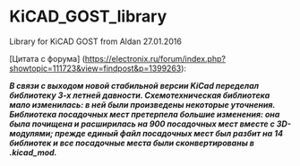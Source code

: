 # KiCAD_GOST_library
Library for KiCAD GOST from Aldan 27.01.2016 

[Цитата с форума] (https://electronix.ru/forum/index.php?showtopic=111723&view=findpost&p=1399263):

***В связи с выходом новой стабильной версии KiCad переделал библиотеку 3-х летней давности.
Схемотехническая библиотека мало изменилась: в ней были произведены некоторые уточнения.
Библиотека посадочных мест претерпела большие изменения: 
она была почищена и расширилась на 900 посадочных мест вместе с 3D-модулями; 
прежде единый файл посадочных мест был разбит на 14 библиотек 
и все посадочные места были сконвертированы в .kicad_mod.***
